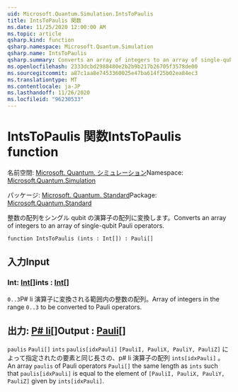 ```yaml
---
uid: Microsoft.Quantum.Simulation.IntsToPaulis
title: IntsToPaulis 関数
ms.date: 11/25/2020 12:00:00 AM
ms.topic: article
qsharp.kind: function
qsharp.namespace: Microsoft.Quantum.Simulation
qsharp.name: IntsToPaulis
qsharp.summary: Converts an array of integers to an array of single-qubit Pauli operators.
ms.openlocfilehash: 2333dcbd2988480e2b2b9b217b26705f3578de00
ms.sourcegitcommit: a87c1aa8e7453360025e47ba614f25b02ea84ec3
ms.translationtype: MT
ms.contentlocale: ja-JP
ms.lasthandoff: 11/26/2020
ms.locfileid: "96230533"
---
```

# <a name="intstopaulis-function"></a><span data-ttu-id="9e396-102">IntsToPaulis 関数</span><span class="sxs-lookup"><span data-stu-id="9e396-102">IntsToPaulis function</span></span>

<span data-ttu-id="9e396-103">名前空間: [Microsoft. Quantum. シミュレーション](xref:Microsoft.Quantum.Simulation)</span><span class="sxs-lookup"><span data-stu-id="9e396-103">Namespace: [Microsoft.Quantum.Simulation](xref:Microsoft.Quantum.Simulation)</span></span>

<span data-ttu-id="9e396-104">パッケージ: [Microsoft. Quantum. Standard](https://nuget.org/packages/Microsoft.Quantum.Standard)</span><span class="sxs-lookup"><span data-stu-id="9e396-104">Package: [Microsoft.Quantum.Standard](https://nuget.org/packages/Microsoft.Quantum.Standard)</span></span>


<span data-ttu-id="9e396-105">整数の配列をシングル qubit の演算子の配列に変換します。</span><span class="sxs-lookup"><span data-stu-id="9e396-105">Converts an array of integers to an array of single-qubit Pauli operators.</span></span>

```qsharp
function IntsToPaulis (ints : Int[]) : Pauli[]
```


## <a name="input"></a><span data-ttu-id="9e396-106">入力</span><span class="sxs-lookup"><span data-stu-id="9e396-106">Input</span></span>

### <a name="ints--int"></a><span data-ttu-id="9e396-107">Int: [Int](xref:microsoft.quantum.lang-ref.int)[]</span><span class="sxs-lookup"><span data-stu-id="9e396-107">ints : [Int](xref:microsoft.quantum.lang-ref.int)[]</span></span>

<span data-ttu-id="9e396-108">`0..3`P# li 演算子に変換される範囲内の整数の配列。</span><span class="sxs-lookup"><span data-stu-id="9e396-108">Array of integers in the range `0..3`  to be converted to Pauli operators.</span></span>



## <a name="output--pauli"></a><span data-ttu-id="9e396-109">出力: [P# li](xref:microsoft.quantum.lang-ref.pauli)[]</span><span class="sxs-lookup"><span data-stu-id="9e396-109">Output : [Pauli](xref:microsoft.quantum.lang-ref.pauli)[]</span></span>

<span data-ttu-id="9e396-110">`paulis` `Pauli[]` `ints` `paulis[idxPauli]` `[PauliI, PauliX, PauliY, PauliZ]` によって指定されたの要素と同じ長さの、p# li 演算子の配列 `ints[idxPauli]` 。</span><span class="sxs-lookup"><span data-stu-id="9e396-110">An array `paulis` of Pauli operators `Pauli[]` the same length as `ints` such that `paulis[idxPauli]` is equal to the element of `[PauliI, PauliX, PauliY, PauliZ]` given by `ints[idxPauli]`.</span></span>